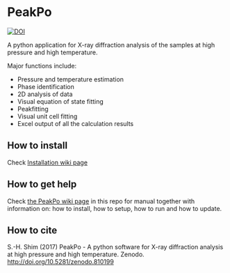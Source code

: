 # PeakPo

[![DOI](https://zenodo.org/badge/DOI/10.5281/zenodo.810401.svg)](https://doi.org/10.5281/zenodo.810401)

A python application for X-ray diffraction analysis of the samples at high pressure and high temperature.

Major functions include:

- Pressure and temperature estimation  
- Phase identification  
- 2D analysis of data  
- Visual equation of state fitting  
- Peakfitting  
- Visual unit cell fitting  
- Excel output of all the calculation results  

## How to install

Check [Installation wiki page](https://github.com/SHDShim/PeakPo/wiki/Quick-Install)

## How to get help

Check [the PeakPo wiki page](https://github.com/SHDShim/peakpo/wiki) in this repo for manual together with 
information on: how to install, how to setup, how to run and how to update.

## How to cite

S.-H. Shim (2017) PeakPo - A python software for X-ray diffraction analysis at high pressure and high temperature. Zenodo. http://doi.org/10.5281/zenodo.810199
